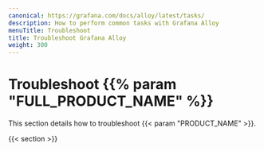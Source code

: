 ```yaml
---
canonical: https://grafana.com/docs/alloy/latest/tasks/
description: How to perform common tasks with Grafana Alloy
menuTitle: Troubleshoot
title: Troubleshoot Grafana Alloy
weight: 300
---
```


# Troubleshoot {{% param "FULL_PRODUCT_NAME" %}}

This section details how to troubleshoot {{< param "PRODUCT_NAME" >}}.

{{< section >}}
